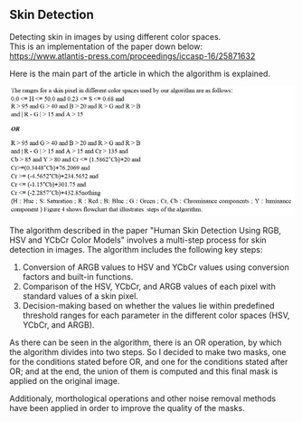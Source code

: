 ## Skin Detection
  
Detecting skin in images by using different color spaces.  
This is an implementation of the paper down below:  
https://www.atlantis-press.com/proceedings/iccasp-16/25871632  

Here is the main part of the article in which the algorithm is explained.  

![paper algorithm](paper-algo.jpg)

The algorithm described in the paper "Human Skin Detection Using RGB, HSV and YCbCr Color Models" involves a multi-step process for skin detection in images. The algorithm includes the following key steps:  
  
1. Conversion of ARGB values to HSV and YCbCr values using conversion factors and built-in functions.  
2. Comparison of the HSV, YCbCr, and ARGB values of each pixel with standard values of a skin pixel.  
3. Decision-making based on whether the values lie within predefined threshold ranges for each parameter in the different color spaces (HSV, YCbCr, and ARGB).  

As there can be seen in the algorithm, there is an OR operation, by which the algorithm divides into two steps. So I decided to make two masks, one for the conditions stated before OR, and one for the conditions stated after OR; and at the end, the union of them is computed and this final mask is applied on the original image.  

Additionaly, morthological operations and other noise removal methods have been applied in order to improve the quality of the masks.



